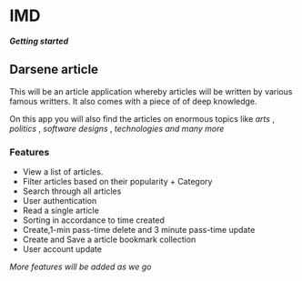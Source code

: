 # IMD 

***Getting started***

## Darsene article 

<p>This will be an article application whereby articles will be written by various famous writters. It also comes with a piece of of deep knowledge.</p>


 On this app you will also find the articles on enormous topics like 
  _arts_
  , 
  _politics_
  , 
  _software designs_
  ,
  _technologies and many more_
  
  ### Features
  - View a list of articles.
  - Filter articles based on their popularity + Category
  - Search through all articles
  - User authentication
  - Read a single article
  - Sorting in accordance to time created
  - Create,1-min pass-time delete and 3 minute pass-time update
  - Create and Save a article bookmark collection
  - User account update
  
  _More features will be added as we go_
  

